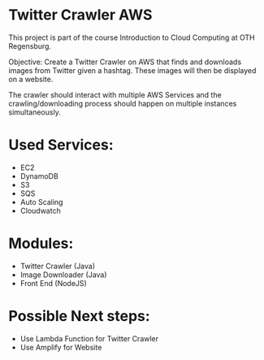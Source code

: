 # Twitter Crawler AWS

This project is part of the course Introduction to Cloud Computing at OTH Regensburg.

Objective: Create a Twitter Crawler on AWS that finds and downloads images from Twitter given a hashtag. These images will then be displayed on a website.

The crawler should interact with multiple AWS Services and the crawling/downloading process should happen on multiple instances simultaneously.

# Used Services:
- EC2
- DynamoDB
- S3
- SQS
- Auto Scaling
- Cloudwatch

# Modules:
- Twitter Crawler (Java)
- Image Downloader (Java)
- Front End (NodeJS)

# Possible Next steps:
- Use Lambda Function for Twitter Crawler
- Use Amplify for Website
